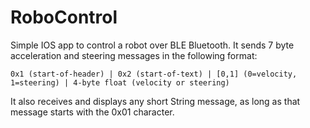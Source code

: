 # RoboControl
Simple IOS app to control a robot over BLE Bluetooth.
It sends 7 byte acceleration and steering messages in the following format:

```
0x1 (start-of-header) | 0x2 (start-of-text) | [0,1] (0=velocity, 1=steering) | 4-byte float (velocity or steering)
```

It also receives and displays any short String message, as long as that message starts with the 0x01 character.


